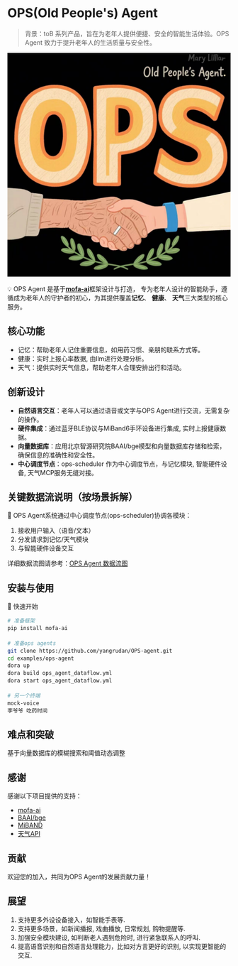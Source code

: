 # OPS(Old People's) Agent

> 背景：toB 系列产品，旨在为老年人提供便捷、安全的智能生活体验。OPS Agent 致力于提升老年人的生活质量与安全性。
>
![logo](./docs/ops-logo.jpg)

💡 OPS Agent 是基于[**mofa-ai**](https://github.com/mofa-org/mofa)框架设计与打造， 专为老年人设计的智能助手，遵循成为老年人的守护者的初心，为其提供覆盖**记忆**、 **健康**、 **天气**三大类型的核心服务。

## 核心功能

- 记忆：帮助老年人记住重要信息，如用药习惯、亲朋的联系方式等。
- 健康：实时上报心率数据, 由llm进行处理分析。
- 天气：提供实时天气信息，帮助老年人合理安排出行和活动。

## 创新设计

- **自然语言交互**：老年人可以通过语音或文字与OPS Agent进行交流，无需复杂的操作。
- **硬件集成**：通过蓝牙BLE协议与MiBand6手环设备进行集成, 实时上报健康数据。
- **向量数据库**：应用北京智源研究院BAAI/bge模型和向量数据库存储和检索，确保信息的准确性和安全性。
- **中心调度节点**：ops-scheduler 作为中心调度节点，与记忆模块, 智能硬件设备, 天气MCP服务无缝对接。

## 关键数据流说明（按场景拆解）

🌳 OPS Agent系统通过中心调度节点(ops-scheduler)协调各模块：

1. 接收用户输入（语音/文本）
2. 分发请求到记忆/天气模块
3. 与智能硬件设备交互

详细数据流图请参考：[OPS Agent 数据流图](./examples/ops-agent/ops_agent_dataflow-graph.html)

## 安装与使用

🚀 快速开始

```bash
# 准备框架
pip install mofa-ai

# 准备ops agents
git clone https://github.com/yangrudan/OPS-agent.git
cd examples/ops-agent
dora up
dora build ops_agent_dataflow.yml
dora start ops_agent_dataflow.yml

# 另一个终端
mock-voice
李爷爷 吃药时间
```

## 难点和突破

基于向量数据库的模糊搜索和阈值动态调整

## 感谢

感谢以下项目提供的支持：

- [mofa-ai](https://github.com/mofa-org/mofa)
- [BAAI/bge](https://huggingface.co/BAAI/bge-small-zh)
- [MiBAND](https://github.com/mengxin239/miband4-heartrate)
- [天气API](https://www.apispace.com/)

## 贡献

欢迎您的加入，共同为OPS Agent的发展贡献力量！

## 展望

1. 支持更多外设设备接入，如智能手表等.
2. 支持更多场景，如新闻播报, 戏曲播放, 日常规划, 购物提醒等.
3. 加强安全模块建设, 如判断老人遇到危险时, 进行紧急联系人的呼叫.
4. 提高语音识别和自然语言处理能力，比如对方言更好的识别, 以实现更智能的交互.
